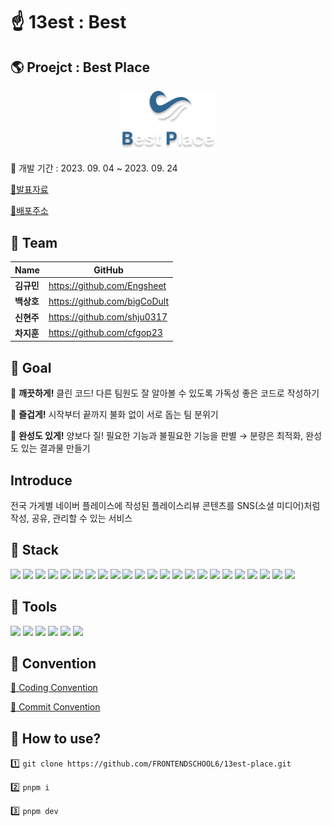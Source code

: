 # ☝ 13est : Best


## 🌎 Proejct : Best Place

  <div align="center"><img src="./public/readme/BestPlace.png" width="30%"></div>


📅 개발 기간 : 2023. 09. 04 ~ 2023. 09. 24

[📑발표자료](https://)

[🔗배포주소](https://)


## 🤗 Team

Name | GitHub 
----- | ----- 
**김규민** | https://github.com/Engsheet
**백상호** | https://github.com/bigCoDult
**신현주** | https://github.com/shju0317
**차지훈** | https://github.com/cfgop23


## 🚩 Goal

🔖 **깨끗하게!** 클린 코드! 다른 팀원도 잘 알아볼 수 있도록 가독성 좋은 코드로 작성하기

🔖 **즐겁게!** 시작부터 끝까지 불화 없이 서로 돕는 팀 분위기

🔖 **완성도 있게!** 양보다 질! 필요한 기능과 불필요한 기능을 판별 → 분량은 최적화, 완성도 있는 결과물 만들기


## Introduce

 전국 가게별 네이버 플레이스에 작성된 플레이스리뷰 콘텐츠를 SNS(소셜 미디어)처럼 작성, 공유, 관리할 수 있는 서비스


## 🔨 Stack

<img src="https://img.shields.io/badge/html5-E34F26?style=for-the-badge&logo=html5&logoColor=white"> <img src="https://img.shields.io/badge/javascript-F7DF1E?style=for-the-badge&logo=javascript&logoColor=black%22%3E"> <img src="https://img.shields.io/badge/css3-1572B6?style=for-the-badge&logo=css3&logoColor=white"> <img src="https://img.shields.io/badge/tailwindcss-06B6D4?style=for-the-badge&logo=tailwindcss&logoColor=white"> <img src="https://img.shields.io/badge/node.js-339933?style=for-the-badge&logo=Node.js&logoColor=white"> <img src="https://img.shields.io/badge/vite-646CFF?style=for-the-badge&logo=vite&logoColor=white"> <img src="https://img.shields.io/badge/pnpm-F69220?style=for-the-badge&logo=pnpm&logoColor=white"> <img src="https://img.shields.io/badge/git-F05032?style=for-the-badge&logo=git&logoColor=white"> <img src="https://img.shields.io/badge/eslint-4B32C3?style=for-the-badge&logo=eslint&logoColor=white"> <img src="https://img.shields.io/badge/prettier-F7B93E?style=for-the-badge&logo=prettier&logoColor=white"> <img src="https://img.shields.io/badge/immer-00E7C3?style=for-the-badge&logo=immer&logoColor=white"> <img src="https://img.shields.io/badge/reactquery-FF4154?style=for-the-badge&logo=reactquery&logoColor=white"> <img src="https://img.shields.io/badge/reactrouter-CA4245?style=for-the-badge&logo=reactrouter&logoColor=white"> <img src="https://img.shields.io/badge/react-61DAFB?style=for-the-badge&logo=react&logoColor=black"> <img src="https://img.shields.io/badge/reacthottoast-61DAFB?style=for-the-badge&logo=react&logoColor=black"> <img src="https://img.shields.io/badge/reacticons-61DAFB?style=for-the-badge&logo=react&logoColor=black"> <img src="https://img.shields.io/badge/reactcalendar-61DAFB?style=for-the-badge&logo=react&logoColor=black"> <img src="https://img.shields.io/badge/reacthelmetasync-61DAFB?style=for-the-badge&logo=react&logoColor=black"> <img src="https://img.shields.io/badge/swiper-6332F6?style=for-the-badge&logo=swiper&logoColor=white"> <img src="https://img.shields.io/badge/flowbite-141FAF?style=for-the-badge&logo=&logoColor=black"> <img src="https://img.shields.io/badge/zustand-572A3D?style=for-the-badge&logo=&logoColor=black"> <img src="https://img.shields.io/badge/pocketbase-000000?style=for-the-badge&logo=pocketbase&logoColor=white"> <img src="https://img.shields.io/badge/netlify-00C7B7?style=for-the-badge&logo=netlify&logoColor=white">



## 🎨 Tools

<img src="https://img.shields.io/badge/discord-5865F2?style=for-the-badge&logo=discord&logoColor=white"> <img src="https://img.shields.io/badge/kakaotalk-FFCD00?style=for-the-badge&logo=kakaotalk&logoColor=white"> <img src="https://img.shields.io/badge/github-181717?style=for-the-badge&logo=github&logoColor=white"> <img src="https://img.shields.io/badge/visualstudiocode-007ACC?style=for-the-badge&logo=visualstudiocode&logoColor=white"> <img src="https://img.shields.io/badge/figma-F24E1E?style=for-the-badge&logo=figma&logoColor=white"> <img src="https://img.shields.io/badge/notion-000000?style=for-the-badge&logo=notion&logoColor=white">

## 📐 Convention
  [📏 Coding Convention](https://github.com/FRONTENDSCHOOL6/13est-place/wiki/Coding-Convention)

  [📏 Commit Convention](https://github.com/FRONTENDSCHOOL6/13est-place/wiki/Commit-Convention)


## 💬 How to use?
  1️⃣ ```git clone https://github.com/FRONTENDSCHOOL6/13est-place.git``` 

  2️⃣ ```pnpm i```

  3️⃣ ```pnpm dev```

